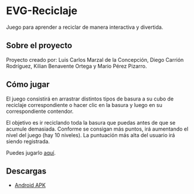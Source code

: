 # EVG-Reciclaje

Juego para aprender a reciclar de manera interactiva y divertida.

## Sobre el proyecto

Proyecto creado por: Luis Carlos Marzal de la Concepción, Diego Carrión Rodríguez, Kilian Benavente Ortega y Mario Pérez Pizarro.

## Cómo jugar

El juego consistirá en arrastrar distintos tipos de basura a su cubo de reciclaje correspondiente 
o hacer clic en la basura y luego en su correspondiente contendor.

El objetivo es ir reciclando toda la basura que puedas antes de que se acumule demasiada.
Conforme se consigan más puntos, irá aumentando el nivel del juego (hay 10 niveles). La puntuación más alta del usuario
irá siendo registrada.

Puedes jugarlo [aquí](https://mrluisc15.github.io/EVGReciclaje/).

## Descargas

- [Android APK](ReciclajeEVG.apk)
